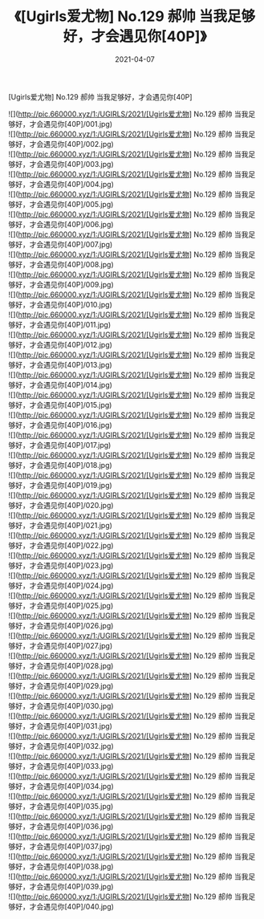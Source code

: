 ﻿---
layout: post
title:  《[Ugirls爱尤物] No.129 郝帅 当我足够好，才会遇见你[40P]》
date:   2021-04-07
img: http://pic.660000.xyz/1:/UGIRLS/2021/[Ugirls爱尤物] No.129 郝帅 当我足够好，才会遇见你[40P]/000.jpg
categories: [美女, 清纯, 唯美]
---

[Ugirls爱尤物] No.129 郝帅 当我足够好，才会遇见你[40P]

  ![](http://pic.660000.xyz/1:/UGIRLS/2021/[Ugirls爱尤物] No.129 郝帅 当我足够好，才会遇见你[40P]/001.jpg) <br> ![](http://pic.660000.xyz/1:/UGIRLS/2021/[Ugirls爱尤物] No.129 郝帅 当我足够好，才会遇见你[40P]/002.jpg) <br> ![](http://pic.660000.xyz/1:/UGIRLS/2021/[Ugirls爱尤物] No.129 郝帅 当我足够好，才会遇见你[40P]/003.jpg) <br> ![](http://pic.660000.xyz/1:/UGIRLS/2021/[Ugirls爱尤物] No.129 郝帅 当我足够好，才会遇见你[40P]/004.jpg) <br> ![](http://pic.660000.xyz/1:/UGIRLS/2021/[Ugirls爱尤物] No.129 郝帅 当我足够好，才会遇见你[40P]/005.jpg) <br> ![](http://pic.660000.xyz/1:/UGIRLS/2021/[Ugirls爱尤物] No.129 郝帅 当我足够好，才会遇见你[40P]/006.jpg) <br> ![](http://pic.660000.xyz/1:/UGIRLS/2021/[Ugirls爱尤物] No.129 郝帅 当我足够好，才会遇见你[40P]/007.jpg) <br> ![](http://pic.660000.xyz/1:/UGIRLS/2021/[Ugirls爱尤物] No.129 郝帅 当我足够好，才会遇见你[40P]/008.jpg) <br> ![](http://pic.660000.xyz/1:/UGIRLS/2021/[Ugirls爱尤物] No.129 郝帅 当我足够好，才会遇见你[40P]/009.jpg) <br> ![](http://pic.660000.xyz/1:/UGIRLS/2021/[Ugirls爱尤物] No.129 郝帅 当我足够好，才会遇见你[40P]/010.jpg) <br> ![](http://pic.660000.xyz/1:/UGIRLS/2021/[Ugirls爱尤物] No.129 郝帅 当我足够好，才会遇见你[40P]/011.jpg) <br> ![](http://pic.660000.xyz/1:/UGIRLS/2021/[Ugirls爱尤物] No.129 郝帅 当我足够好，才会遇见你[40P]/012.jpg) <br> ![](http://pic.660000.xyz/1:/UGIRLS/2021/[Ugirls爱尤物] No.129 郝帅 当我足够好，才会遇见你[40P]/013.jpg) <br> ![](http://pic.660000.xyz/1:/UGIRLS/2021/[Ugirls爱尤物] No.129 郝帅 当我足够好，才会遇见你[40P]/014.jpg) <br> ![](http://pic.660000.xyz/1:/UGIRLS/2021/[Ugirls爱尤物] No.129 郝帅 当我足够好，才会遇见你[40P]/015.jpg) <br> ![](http://pic.660000.xyz/1:/UGIRLS/2021/[Ugirls爱尤物] No.129 郝帅 当我足够好，才会遇见你[40P]/016.jpg) <br> ![](http://pic.660000.xyz/1:/UGIRLS/2021/[Ugirls爱尤物] No.129 郝帅 当我足够好，才会遇见你[40P]/017.jpg) <br> ![](http://pic.660000.xyz/1:/UGIRLS/2021/[Ugirls爱尤物] No.129 郝帅 当我足够好，才会遇见你[40P]/018.jpg) <br> ![](http://pic.660000.xyz/1:/UGIRLS/2021/[Ugirls爱尤物] No.129 郝帅 当我足够好，才会遇见你[40P]/019.jpg) <br> ![](http://pic.660000.xyz/1:/UGIRLS/2021/[Ugirls爱尤物] No.129 郝帅 当我足够好，才会遇见你[40P]/020.jpg) <br> ![](http://pic.660000.xyz/1:/UGIRLS/2021/[Ugirls爱尤物] No.129 郝帅 当我足够好，才会遇见你[40P]/021.jpg) <br> ![](http://pic.660000.xyz/1:/UGIRLS/2021/[Ugirls爱尤物] No.129 郝帅 当我足够好，才会遇见你[40P]/022.jpg) <br> ![](http://pic.660000.xyz/1:/UGIRLS/2021/[Ugirls爱尤物] No.129 郝帅 当我足够好，才会遇见你[40P]/023.jpg) <br> ![](http://pic.660000.xyz/1:/UGIRLS/2021/[Ugirls爱尤物] No.129 郝帅 当我足够好，才会遇见你[40P]/024.jpg) <br> ![](http://pic.660000.xyz/1:/UGIRLS/2021/[Ugirls爱尤物] No.129 郝帅 当我足够好，才会遇见你[40P]/025.jpg) <br> ![](http://pic.660000.xyz/1:/UGIRLS/2021/[Ugirls爱尤物] No.129 郝帅 当我足够好，才会遇见你[40P]/026.jpg) <br> ![](http://pic.660000.xyz/1:/UGIRLS/2021/[Ugirls爱尤物] No.129 郝帅 当我足够好，才会遇见你[40P]/027.jpg) <br> ![](http://pic.660000.xyz/1:/UGIRLS/2021/[Ugirls爱尤物] No.129 郝帅 当我足够好，才会遇见你[40P]/028.jpg) <br> ![](http://pic.660000.xyz/1:/UGIRLS/2021/[Ugirls爱尤物] No.129 郝帅 当我足够好，才会遇见你[40P]/029.jpg) <br> ![](http://pic.660000.xyz/1:/UGIRLS/2021/[Ugirls爱尤物] No.129 郝帅 当我足够好，才会遇见你[40P]/030.jpg) <br> ![](http://pic.660000.xyz/1:/UGIRLS/2021/[Ugirls爱尤物] No.129 郝帅 当我足够好，才会遇见你[40P]/031.jpg) <br> ![](http://pic.660000.xyz/1:/UGIRLS/2021/[Ugirls爱尤物] No.129 郝帅 当我足够好，才会遇见你[40P]/032.jpg) <br> ![](http://pic.660000.xyz/1:/UGIRLS/2021/[Ugirls爱尤物] No.129 郝帅 当我足够好，才会遇见你[40P]/033.jpg) <br> ![](http://pic.660000.xyz/1:/UGIRLS/2021/[Ugirls爱尤物] No.129 郝帅 当我足够好，才会遇见你[40P]/034.jpg) <br> ![](http://pic.660000.xyz/1:/UGIRLS/2021/[Ugirls爱尤物] No.129 郝帅 当我足够好，才会遇见你[40P]/035.jpg) <br> ![](http://pic.660000.xyz/1:/UGIRLS/2021/[Ugirls爱尤物] No.129 郝帅 当我足够好，才会遇见你[40P]/036.jpg) <br> ![](http://pic.660000.xyz/1:/UGIRLS/2021/[Ugirls爱尤物] No.129 郝帅 当我足够好，才会遇见你[40P]/037.jpg) <br> ![](http://pic.660000.xyz/1:/UGIRLS/2021/[Ugirls爱尤物] No.129 郝帅 当我足够好，才会遇见你[40P]/038.jpg) <br> ![](http://pic.660000.xyz/1:/UGIRLS/2021/[Ugirls爱尤物] No.129 郝帅 当我足够好，才会遇见你[40P]/039.jpg) <br> ![](http://pic.660000.xyz/1:/UGIRLS/2021/[Ugirls爱尤物] No.129 郝帅 当我足够好，才会遇见你[40P]/040.jpg) <br>
